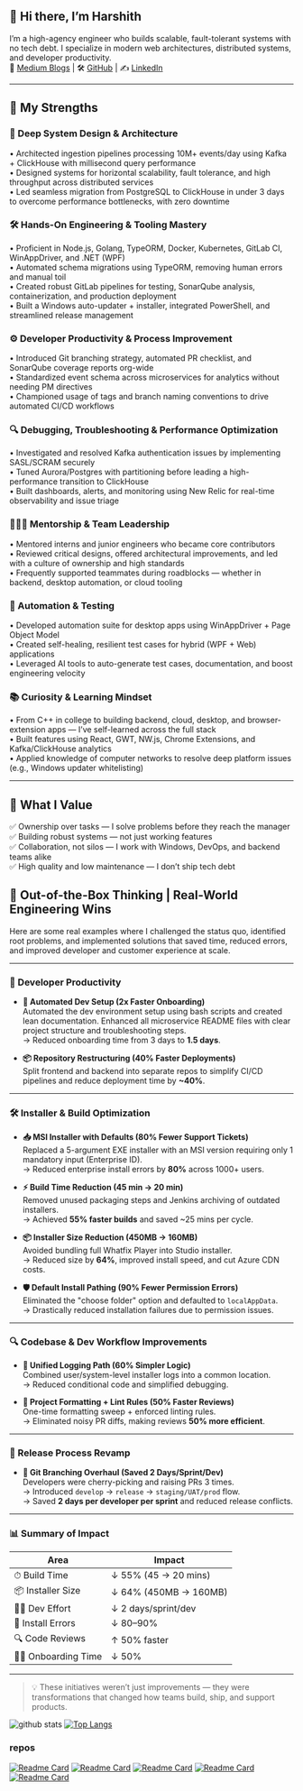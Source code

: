 ## 👋 Hi there, I’m Harshith

I’m a high-agency engineer who builds scalable, fault-tolerant systems with no tech debt. I specialize in modern web architectures, distributed systems, and developer productivity.  
🔗 [Medium Blogs](https://medium.com/@harshithgowdakt) | 🛠️ [GitHub](https://github.com/harshithgowdakt/kafka-consumer) | ✍️ [LinkedIn](https://linkedin.com/in/harshith-gowda-953275164)

---

## 🚀 My Strengths

### 🧠 Deep System Design & Architecture  
• Architected ingestion pipelines processing 10M+ events/day using Kafka + ClickHouse with millisecond query performance  
• Designed systems for horizontal scalability, fault tolerance, and high throughput across distributed services  
• Led seamless migration from PostgreSQL to ClickHouse in under 3 days to overcome performance bottlenecks, with zero downtime  

### 🛠️ Hands-On Engineering & Tooling Mastery  
• Proficient in Node.js, Golang, TypeORM, Docker, Kubernetes, GitLab CI, WinAppDriver, and .NET (WPF)  
• Automated schema migrations using TypeORM, removing human errors and manual toil  
• Created robust GitLab pipelines for testing, SonarQube analysis, containerization, and production deployment  
• Built a Windows auto-updater + installer, integrated PowerShell, and streamlined release management  

### ⚙️ Developer Productivity & Process Improvement  
• Introduced Git branching strategy, automated PR checklist, and SonarQube coverage reports org-wide  
• Standardized event schema across microservices for analytics without needing PM directives  
• Championed usage of tags and branch naming conventions to drive automated CI/CD workflows  

### 🔍 Debugging, Troubleshooting & Performance Optimization  
• Investigated and resolved Kafka authentication issues by implementing SASL/SCRAM securely  
• Tuned Aurora/Postgres with partitioning before leading a high-performance transition to ClickHouse  
• Built dashboards, alerts, and monitoring using New Relic for real-time observability and issue triage  

### 🧑‍🤝‍🧑 Mentorship & Team Leadership  
• Mentored interns and junior engineers who became core contributors  
• Reviewed critical designs, offered architectural improvements, and led with a culture of ownership and high standards  
• Frequently supported teammates during roadblocks — whether in backend, desktop automation, or cloud tooling  

### 🧪 Automation & Testing  
• Developed automation suite for desktop apps using WinAppDriver + Page Object Model  
• Created self-healing, resilient test cases for hybrid (WPF + Web) applications  
• Leveraged AI tools to auto-generate test cases, documentation, and boost engineering velocity  

### 📚 Curiosity & Learning Mindset  
• From C++ in college to building backend, cloud, desktop, and browser-extension apps — I’ve self-learned across the full stack  
• Built features using React, GWT, NW.js, Chrome Extensions, and Kafka/ClickHouse analytics  
• Applied knowledge of computer networks to resolve deep platform issues (e.g., Windows updater whitelisting)  

---

## 🔎 What I Value  
✅ Ownership over tasks — I solve problems before they reach the manager  
✅ Building robust systems — not just working features  
✅ Collaboration, not silos — I work with Windows, DevOps, and backend teams alike  
✅ High quality and low maintenance — I don’t ship tech debt  

## 🧠 Out-of-the-Box Thinking | Real-World Engineering Wins

Here are some real examples where I challenged the status quo, identified root problems, and implemented solutions that saved time, reduced errors, and improved developer and customer experience at scale.

---

### 🚀 Developer Productivity

- **🔧 Automated Dev Setup (2x Faster Onboarding)**  
  Automated the dev environment setup using bash scripts and created lean documentation. Enhanced all microservice README files with clear project structure and troubleshooting steps.  
  → Reduced onboarding time from 3 days to **1.5 days**.

- **📦 Repository Restructuring (40% Faster Deployments)**  
  Split frontend and backend into separate repos to simplify CI/CD pipelines and reduce deployment time by **~40%**.

---

### 🛠️ Installer & Build Optimization

- **📥 MSI Installer with Defaults (80% Fewer Support Tickets)**  
  Replaced a 5-argument EXE installer with an MSI version requiring only 1 mandatory input (Enterprise ID).  
  → Reduced enterprise install errors by **80%** across 1000+ users.

- **⚡ Build Time Reduction (45 min → 20 min)**  
  Removed unused packaging steps and Jenkins archiving of outdated installers.  
  → Achieved **55% faster builds** and saved ~25 mins per cycle.

- **📦 Installer Size Reduction (450MB → 160MB)**  
  Avoided bundling full Whatfix Player into Studio installer.  
  → Reduced size by **64%**, improved install speed, and cut Azure CDN costs.

- **🛡️ Default Install Pathing (90% Fewer Permission Errors)**  
  Eliminated the "choose folder" option and defaulted to `localAppData`.  
  → Drastically reduced installation failures due to permission issues.

---

### 🔍 Codebase & Dev Workflow Improvements

- **📃 Unified Logging Path (60% Simpler Logic)**  
  Combined user/system-level installer logs into a common location.  
  → Reduced conditional code and simplified debugging.

- **🧹 Project Formatting + Lint Rules (50% Faster Reviews)**  
  One-time formatting sweep + enforced linting rules.  
  → Eliminated noisy PR diffs, making reviews **50% more efficient**.

---

### 🚢 Release Process Revamp

- **🌳 Git Branching Overhaul (Saved 2 Days/Sprint/Dev)**  
  Developers were cherry-picking and raising PRs 3 times.  
  → Introduced `develop` → `release` → `staging/UAT/prod` flow.  
  → Saved **2 days per developer per sprint** and reduced release conflicts.

---

### 📊 Summary of Impact

| Area | Impact |
|------|--------|
| ⏱ Build Time | ↓ 55% (45 → 20 mins) |
| 📦 Installer Size | ↓ 64% (450MB → 160MB) |
| 🧑‍💻 Dev Effort | ↓ 2 days/sprint/dev |
| 🚫 Install Errors | ↓ 80–90% |
| 🔍 Code Reviews | ↑ 50% faster |
| 🧑‍💼 Onboarding Time | ↓ 50% |

---

> 💡 These initiatives weren’t just improvements — they were transformations that changed how teams build, ship, and support products.

![github stats](https://github-readme-stats.vercel.app/api?username=harshithgowdakt&show_icons=true&theme=dark) [![Top Langs](https://github-readme-stats.vercel.app/api/top-langs/?username=harshithgowdakt&layout=compact&theme=dark)](https://github.com/harshithgowdakt)

### repos
[![Readme Card](https://github-readme-stats.vercel.app/api/pin/?username=harshithgowdakt&repo=kafka-consumer&theme=dark)](https://github.com/harshithgowdakt/kafka-consumer) 
[![Readme Card](https://github-readme-stats.vercel.app/api/pin/?username=harshithgowdakt&repo=node-user-service&theme=dark)](https://github.com/harshithgowdakt/node-user-service) 
[![Readme Card](https://github-readme-stats.vercel.app/api/pin/?username=harshithgowdakt&repo=nwjs-example&theme=dark)](https://github.com/harshithgowdakt/nwjs-example)
[![Readme Card](https://github-readme-stats.vercel.app/api/pin/?username=harshithgowdakt&repo=kafka-nodejs&theme=dark)](https://github.com/harshithgowdakt/kafka-nodejs) 
[![Readme Card](https://github-readme-stats.vercel.app/api/pin/?username=harshithgowdakt&repo=node-mongodb-pagination&theme=dark)](https://github.com/harshithgowdakt/node-mongodb-pagination)
